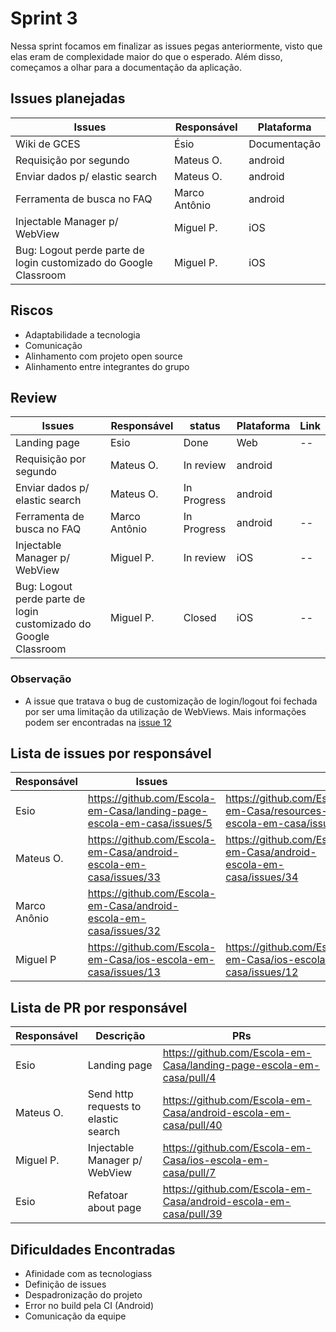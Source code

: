 # Sprint 3

Nessa sprint focamos em finalizar as issues pegas anteriormente, visto que elas eram de complexidade maior do que o esperado. Além disso, começamos a olhar para a documentação da aplicação.

## Issues planejadas

| Issues                                                           | Responsável   | Plataforma   |
| ---------------------------------------------------------------- | ------------- | ------------ |
| Wiki de GCES                                                     | Ésio          | Documentação |
| Requisição por segundo                                           | Mateus O.     | android      |
| Enviar dados p/ elastic search                                   | Mateus O.     | android      |
| Ferramenta de busca no FAQ                                       | Marco Antônio | android      |
| Injectable Manager p/ WebView                                    | Miguel P.     | iOS          |
| Bug: Logout perde parte de login customizado do Google Classroom | Miguel P.     | iOS          |

## Riscos

- Adaptabilidade a tecnologia
- Comunicação
- Alinhamento com projeto open source
- Alinhamento entre integrantes do grupo

## Review

| Issues                                                           | Responsável   | status      | Plataforma | Link |
| ---------------------------------------------------------------- | ------------- | ----------- | ---------- | ---- |
| Landing page                                                     | Esio          | Done        | Web        | --   |
| Requisição por segundo                                           | Mateus O.     | In review   | android    |      |
| Enviar dados p/ elastic search                                   | Mateus O.     | In Progress | android    |      |
| Ferramenta de busca no FAQ                                       | Marco Antônio | In Progress | android    | --   |
| Injectable Manager p/ WebView                                    | Miguel P.     | In review   | iOS        | --   |
| Bug: Logout perde parte de login customizado do Google Classroom | Miguel P.     | Closed      | iOS        | --   |

### Observação

- A issue que tratava o bug de customização de login/logout foi fechada por ser uma limitação da utilização de WebViews. Mais informações podem ser encontradas na [issue 12](https://github.com/Escola-em-Casa/ios-escola-em-casa/issues/12)

## Lista de issues por responsável

| Responsável  | Issues                                                                 |                                                                     |
| ------------ | ---------------------------------------------------------------------- | ------------------------------------------------------------------- |
| Esio         | https://github.com/Escola-em-Casa/landing-page-escola-em-casa/issues/5 | https://github.com/Escola-em-Casa/resources-escola-em-casa/issues/2 |
| Mateus O.    | https://github.com/Escola-em-Casa/android-escola-em-casa/issues/33     | https://github.com/Escola-em-Casa/android-escola-em-casa/issues/34  |
| Marco Anônio | https://github.com/Escola-em-Casa/android-escola-em-casa/issues/32     |
| Miguel P     | https://github.com/Escola-em-Casa/ios-escola-em-casa/issues/13         | https://github.com/Escola-em-Casa/ios-escola-em-casa/issues/12      |

## Lista de PR por responsável

| Responsável | Descrição                            | PRs                                                                  |
| ----------- | ------------------------------------ | -------------------------------------------------------------------- |
| Esio        | Landing page                         | https://github.com/Escola-em-Casa/landing-page-escola-em-casa/pull/4 |
| Mateus O.   | Send http requests to elastic search | https://github.com/Escola-em-Casa/android-escola-em-casa/pull/40     |
| Miguel P.   | Injectable Manager p/ WebView        | https://github.com/Escola-em-Casa/ios-escola-em-casa/pull/7          |
| Esio        | Refatoar about page                  | https://github.com/Escola-em-Casa/android-escola-em-casa/pull/39     |

## Dificuldades Encontradas

- Afinidade com as tecnologiass
- Definição de issues
- Despadronização do projeto
- Error no build pela CI (Android)
- Comunicação da equipe
